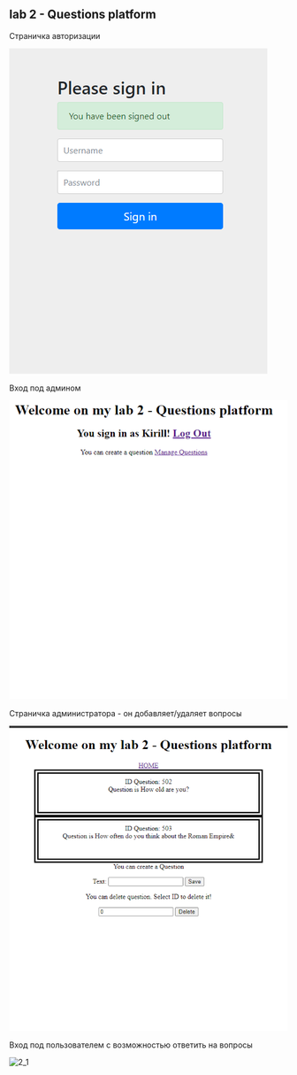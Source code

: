 lab 2 - Questions platform
--
Страничка авторизации

![img.png](pictures/img.png)

Вход под админом

![img_1.png](pictures/img_1.png)

Страничка администратора - он добавляет/удаляет вопросы

![img_2.png](pictures/img_2.png)

Вход под пользователем с возможностью
ответить на вопросы


![2_1](https://github.com/KristhtalKirill/Java-/assets/81926561/868fd573-1db1-4850-b833-3db5a51fa1e8)


